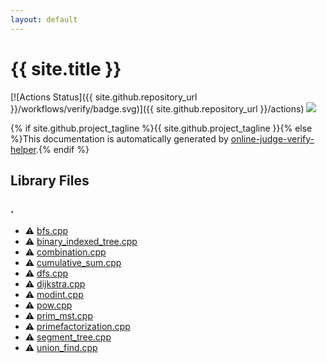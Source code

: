 ```yaml
---
layout: default
---
```


<!-- mathjax config similar to math.stackexchange -->
<script type="text/javascript" async
  src="https://cdnjs.cloudflare.com/ajax/libs/mathjax/2.7.5/MathJax.js?config=TeX-MML-AM_CHTML">
</script>
<script type="text/x-mathjax-config">
  MathJax.Hub.Config({
    TeX: { equationNumbers: { autoNumber: "AMS" }},
    tex2jax: {
      inlineMath: [ ['$','$'] ],
      processEscapes: true
    },
    "HTML-CSS": { matchFontHeight: false },
    displayAlign: "left",
    displayIndent: "2em"
  });
</script>

<script type="text/javascript" src="https://cdnjs.cloudflare.com/ajax/libs/jquery/3.4.1/jquery.min.js"></script>
<script src="https://cdn.jsdelivr.net/npm/jquery-balloon-js@1.1.2/jquery.balloon.min.js" integrity="sha256-ZEYs9VrgAeNuPvs15E39OsyOJaIkXEEt10fzxJ20+2I=" crossorigin="anonymous"></script>
<script type="text/javascript" src="assets/js/copy-button.js"></script>
<link rel="stylesheet" href="assets/css/copy-button.css" />


# {{ site.title }}

[![Actions Status]({{ site.github.repository_url }}/workflows/verify/badge.svg)]({{ site.github.repository_url }}/actions)
<a href="{{ site.github.repository_url }}"><img src="https://img.shields.io/github/last-commit/{{ site.github.owner_name }}/{{ site.github.repository_name }}" /></a>

{% if site.github.project_tagline %}{{ site.github.project_tagline }}{% else %}This documentation is automatically generated by <a href="https://github.com/kmyk/online-judge-verify-helper">online-judge-verify-helper</a>.{% endif %}

## Library Files

<div id="5058f1af8388633f609cadb75a75dc9d"></div>

### .

* :warning: <a href="library/bfs.cpp.html">bfs.cpp</a>
* :warning: <a href="library/binary_indexed_tree.cpp.html">binary_indexed_tree.cpp</a>
* :warning: <a href="library/combination.cpp.html">combination.cpp</a>
* :warning: <a href="library/cumulative_sum.cpp.html">cumulative_sum.cpp</a>
* :warning: <a href="library/dfs.cpp.html">dfs.cpp</a>
* :warning: <a href="library/dijkstra.cpp.html">dijkstra.cpp</a>
* :warning: <a href="library/modint.cpp.html">modint.cpp</a>
* :warning: <a href="library/pow.cpp.html">pow.cpp</a>
* :warning: <a href="library/prim_mst.cpp.html">prim_mst.cpp</a>
* :warning: <a href="library/primefactorization.cpp.html">primefactorization.cpp</a>
* :warning: <a href="library/segment_tree.cpp.html">segment_tree.cpp</a>
* :warning: <a href="library/union_find.cpp.html">union_find.cpp</a>



